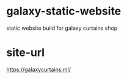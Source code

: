 # galaxy-static-website
static website build for galaxy curtains shop
# site-url
https://galaxycurtains.ml/
